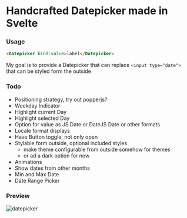 # Handcrafted Datepicker made in Svelte

### Usage

```html
<Datepicker bind:value>label</Datepicker>
```

My goal is to provide a Datepicker that can replace
`<input type="date">` that can be styled form the outside

### Todo

- Positioning strategy, try out popperjs?
- Weekday Indicator
- Highlight current Day
- Highlight selected Day
- Option for value as JS Date or DateJS Date or other formats
- Locale format displays
- Have Button toggle, not only open
- Stylable form outside, optional included styles
  - make theme configurable from outside somehow for themes
  - or ad a dark option for now
- Animations
- Show dates from other months
- Min and Max Date
- Date Range Picker

### Preview

![datepicker](https://i.imgur.com/dKate3d.png)
